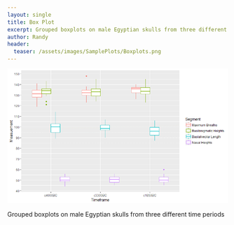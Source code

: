 ```yaml
---
layout: single
title: Box Plot
excerpt: Grouped boxplots on male Egyptian skulls from three different time periods
author: Randy
header:
  teaser: /assets/images/SamplePlots/Boxplots.png
---
```


![](/assets/images/SamplePlots/Boxplots.png)

Grouped boxplots on male Egyptian skulls from three different time periods
